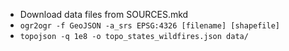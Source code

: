 * Download data files from SOURCES.mkd
* `ogr2ogr -f GeoJSON -a_srs EPSG:4326 [filename] [shapefile]`
* `topojson -q 1e8 -o topo_states_wildfires.json data/`
